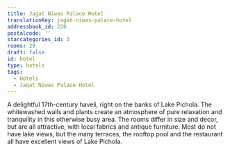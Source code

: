 ```yaml
---
title: Jagat Niwas Palace Hotel
translationKey: jagat-niwas-palace-hotel
addressbook_id: 226
postalcode: ''
starcategories_id: 3
rooms: 29
draft: false
id: hotel
type: hotels
tags:
  - Hotels
  - Jagat Niwas Palace Hotel
---
```

A delightful 17th-century haveli, right on the banks of Lake Pichola. The whitewashed walls and plants create an atmosphere of pure relaxation and tranquility in this otherwise busy area. The rooms differ in size and decor, but are all attractive, with local fabrics and antique furniture. Most do not have lake views, but the many terraces, the rooftop pool and the restaurant all have excellent views of Lake Pichola.